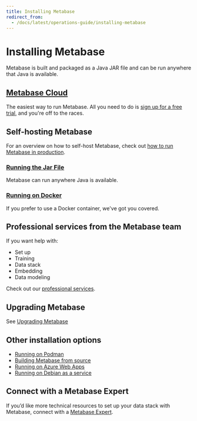 ```yaml
---
title: Installing Metabase
redirect_from:
  - /docs/latest/operations-guide/installing-metabase
---
```


# Installing Metabase

Metabase is built and packaged as a Java JAR file and can be run anywhere that Java is available.

## [Metabase Cloud](https://store.metabase.com/checkout)

The easiest way to run Metabase. All you need to do is [sign up for a free trial](https://store.metabase.com/checkout), and you're off to the races.

## Self-hosting Metabase

For an overview on how to self-host Metabase, check out [how to run Metabase in production](https://www.metabase.com/learn/metabase-basics/administration/administration-and-operation/metabase-in-production).

### [Running the Jar File](running-the-metabase-jar-file.md)

Metabase can run anywhere Java is available.

### [Running on Docker](running-metabase-on-docker.md)

If you prefer to use a Docker container, we've got you covered.

## Professional services from the Metabase team

If you want help with:

- Set up
- Training
- Data stack
- Embedding
- Data modeling

Check out our [professional services](https://www.metabase.com/product/professional-services).

## Upgrading Metabase

See [Upgrading Metabase](upgrading-metabase.md)

## Other installation options

- [Running on Podman](running-metabase-on-podman.md)
- [Building Metabase from source](../developers-guide/start.md)
- [Running on Azure Web Apps](running-metabase-on-azure.md)
- [Running on Debian as a service](running-metabase-on-debian.md)

## Connect with a Metabase Expert

If you’d like more technical resources to set up your data stack with Metabase, connect with a [Metabase Expert](https://www.metabase.com/partners/).
